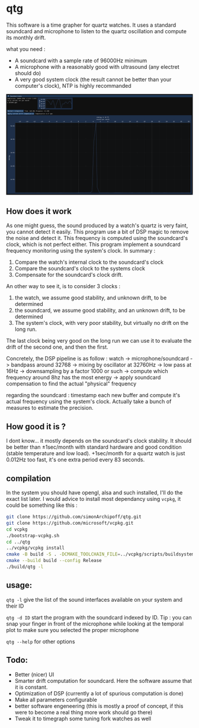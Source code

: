 # qtg

This software is a time grapher for quartz watches. It uses a standard soundcard and microphone to listen to the quartz oscillation and compute its monthly drift.

what you need :
* A soundcard with a sample rate of 96000Hz minimum
* A microphone with a reasonably good with ultrasound (any electret should do)
* A very good system clock (the result cannot be better than your computer's clock), NTP is highly recommanded

![screenshot](doc/casio_a168_qtg.png)

## How does it work

As one might guess, the sound produced by a watch's quartz is very faint, you cannot detect it easily. This program use a bit of DSP magic to remove the noise and detect it.
This frequency is computed using the soundcard's clock, which is not perfect either. This program implement a soundcard frequency monitoring using the system's clock.
In summary :
1. Compare the watch's internal clock to the soundcard's clock
2. Compare the soundcard's clock to the systems clock
3. Compensate for the soundcard's clock drift.

An other way to see it, is to consider 3 clocks :
1. the watch, we assume good stability, and unknown drift, to be determined
2. the soundcard, we assume good stability, and an unknown drift, to be determined
3. The system's clock, with very poor stability, but virtually no drift on the long run.

The last clock being very good on the long run we can use it to evaluate the drift of the second one, and then the first.


Concretely, the DSP pipeline is as follow :
watch -> microphone/soundcard -> bandpass around 32768 -> mixing by oscillator at 32760Hz -> low pass at 16Hz -> downsampling by a factor 1000 or such -> compute which frequency around 8hz has the most energy -> apply soundcard compensation to find the actual "physical" frequency

regarding the soundcard :
timestamp each new buffer and compute it's actual frequency using the system's clock. Actually take a bunch of measures to estimate the precision.


## How good it is ?
I dont know… it mostly depends on the soundcard's clock stability.
It should be better than ±1sec/month with standard hardware and good condition (stable temperature and low load).
+1sec/month for a quartz watch is just 0.012Hz too fast, it's one extra period every 83 seconds.

## compilation

In the system you should have opengl, alsa and such installed, I'll do the exact list later.
I would advice to install most dependancy using `vcpkg`, it could be something like this :

```sh
git clone https://github.com/simonArchipoff/qtg.git
git clone https://github.com/microsoft/vcpkg.git
cd vcpkg
./bootstrap-vcpkg.sh
cd ../qtg
../vcpkg/vcpkg install
cmake -B build -S . -DCMAKE_TOOLCHAIN_FILE=../vcpkg/scripts/buildsystems/vcpkg.cmake
cmake --build build --config Release
./build/qtg -l
```

## usage:
`qtg -l` give the list of the sound interfaces available on your system and their ID

`qtg -d ID` start the program with the soundcard indexed by ID.
Tip : you can snap your finger in front of the microphone while looking at the temporal plot to make sure you selected the proper microphone

`qtg --help` for other options

## Todo:

* Better (nicer) UI
* Smarter drift computation for soundcard. Here the software assume that it is constant.
* Optimization of DSP (currently a lot of spurious computation is done)
* Make all parameters configurable
* better software engeneering (this is mostly a proof of concept, if this were to become a real thing more work should go there)
* Tweak it to timegraph some tuning fork watches as well